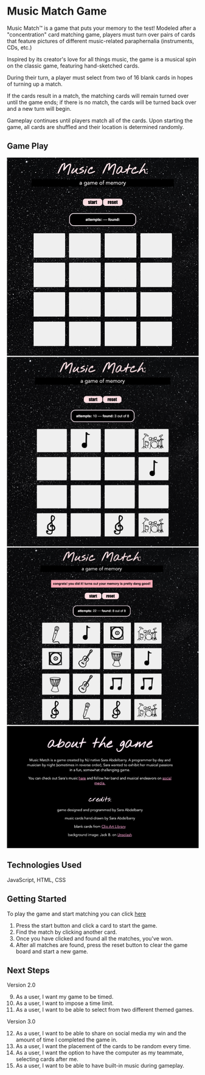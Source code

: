 # Music Match Game

Music Match™ is a game that puts your memory to the test! Modeled after a "concentration" card matching game, players must turn over pairs of cards that feature pictures of different music-related paraphernalia (instruments, CDs, etc.)

Inspired by its creator's love for all things music, the game is a musical spin on the classic game, featuring hand-sketched cards.

During their turn, a player must select from two of 16 blank cards in hopes of turning up a match. 

If the cards result in a match, the matching cards will remain turned over until the game ends; if there is no match, the cards will be turned back over and a new turn will begin. 

Gameplay continues until players match all of the cards. Upon starting the game, all cards are shuffled and their location is determined randomly.

## Game Play

![Game Start Screen](./images/game-start.png)
![Some Matches Found](./images/some-matches-found.png)
![Player Wins](./images/game-win.png)
![About Page](./images/about-page.png)

## Technologies Used

JavaScript, HTML, CSS

## Getting Started

To play the game and start matching you can click [here](https://srbrry.github.io/concentration-memory-game/)

1. Press the start button and click a card to start the game.
2. Find the match by clicking another card.
3. Once you have clicked and found all the matches, you've won.
4. After all matches are found, press the reset button to clear the game board and start a new game.

## Next Steps

Version 2.0

9. As a user, I want my game to be timed.
10. As a user, I want to impose a time limit.
11. As a user, I want to be able to select from two different themed games.

Version 3.0

12. As a user, I want to be able to share on social media my win and the amount of time I completed the game in.
13. As a user, I want the placement of the cards to be random every time.
14. As a user, I want the option to have the computer as my teammate, selecting cards after me.
15. As a user, I want to be able to have built-in music during gameplay.